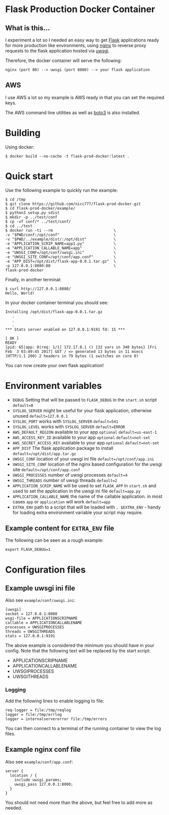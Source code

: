 # Flask Production Docker Container

## What is this...

I experiment a lot so I needed an easy way to get [Flask](http://flask.pocoo.org/) applications ready for more production like environments, using [nginx](https://www.nginx.com/) to reverse proxy requests to the flask application hosted via [uwsgi](https://uwsgi-docs.readthedocs.io/en/latest/).

Therefore, the docker container will serve the following:

	nginx (port 80) --> uwsgi (port 8080) --> your flask application

## AWS

I use AWS a lot so my example is AWS ready in that you can set the required keys.

The AWS command line utilities as well as [boto3](https://boto3.readthedocs.io/en/latest/) is also installed.

# Building

Using docker:

	$ docker build --no-cache -t flask-prod-docker:latest .

# Quick start

Use the following example to quickly run the example:

	$ cd /tmp
	$ git clone https://github.com/nicc777/flask-prod-docker.git
    $ cd flask-prod-docker/example/
	$ python3 setup.py sdist
    $ mkdir -p ../test/conf
    $ cp -vf conf/* ../test/conf/
	$ cd ../test
	$ docker run -ti --rm                           \
	-v "$PWD/conf:/opt/conf"                        \
	-v "$PWD/../example/dist/:/opt/dist"            \
	-e "APPLICATION_SCRIP_NAME=app1.py"             \
	-e "APPLICATION_CALLABLE_NAME=app"              \
	-e "UWSGI_CONF=/opt/conf/uwsgi.ini"             \
	-e "UWSGI_SITE_CONF=/opt/conf/app.conf"         \
	-e "APP_DIST=/opt/dist/flask-app-0.0.1.tar.gz"  \
	-p 127.0.0.1:8080:80                            \
	flask-prod-docker

Finally, in another terminal:

	$ curl http://127.0.0.1:8080/
	Hello, World!

In your docker container terminal you should see:

	Installing /opt/dist/flask-app-0.0.1.tar.gz
	   .
	   .
	   .
	*** Stats server enabled on 127.0.0.1:9191 fd: 15 ***
	                                                                                                                        [ OK ]
	READY
	[pid: 65|app: 0|req: 1/1] 172.17.0.1 () {32 vars in 340 bytes} [Fri Feb  3 03:49:45 2017] GET / => generated 13 bytes in 11 msecs (HTTP/1.1 200) 2 headers in 79 bytes (1 switches on core 0)

You can now create your own flask application!

# Environment variables

* `DEBUG` Setting that will be passed to `FLASK_DEBUG` in the `start.sh` script `default=0`
* `SYSLOG_SERVER` might be useful for your flask application, otherwise unused `default=127.0.0.1`
* `SYSLOG_PORT` works with `SYSLOG_SERVER` `default=541`
* `SYSLOG_LEVEL` works with `SYSLOG_SERVER` `default=ERROR`
* `AWS_DEFAULT_REGION` available to your app `optional` `default=us-east-1`
* `AWS_ACCESS_KEY_ID` available to your app `optional` `default=not-set`
* `AWS_SECRET_ACCESS_KEY` available to your app `optional` `default=not-set`
* `APP_DIST` The flask application package to install `default=/opt/dist/app.tar.gz`
* `UWSGI_CONF` location of your uwsgi ini file `default=/opt/conf/app.ini`
* `UWSGI_SITE_CONF` location of the nginx based configuration for the uwsgi site `default=/opt/conf/app.conf`
* `UWSGI_PROCESSES` number of uwsgi processes `default=4`
* `UWSGI_THREADS` number of uwsgi threads `default=2`
* `APPLICATION_SCRIP_NAME` will be used to set `FLASK_APP` in `start.sh` and used to set the application in the uwsgi ini file `default=app.py`
* `APPLICATION_CALLABLE_NAME` the name of the callable application. in most cases `app` or `application` will work `default=app`
* `EXTRA_ENV` path to a script that will be loaded with `. $EXTRA_ENV` - handy for loading extra environment variable your script may require.

## Example content for `EXTRA_ENV` file

The following can be seen as a rough example:

    export FLASK_DEBUG=1

# Configuration files

## Example uwsgi ini file

Also see `example/conf/uwsgi.ini`:

	[uwsgi]
	socket = 127.0.0.1:8080
	wsgi-file = APPLICATIONSCRIPNAME
	callable = APPLICATIONCALLABLENAME
	processes = UWSGIPROCESSES
	threads = UWSGITHREADS
	stats = 127.0.0.1:9191

The above example is considered the minimum you should have in your config. Note that the following text will be replaced by the start script:

* APPLICATIONSCRIPNAME
* APPLICATIONCALLABLENAME
* UWSGIPROCESSES
* UWSGITHREADS

### Logging

Add the following lines to enable logging to file:

    req-logger = file:/tmp/reqlog
    logger = file:/tmp/errlog
    logger = internalservererror file:/tmp/errors

You can then connect to a terminal of the running container to view the log files.

## Example nginx conf file

Also see `example/conf/app.conf`:

	server {
	  location / {
	    include uwsgi_params;
	    uwsgi_pass 127.0.0.1:8080;
	  }
	}

You should not need more than the above, but feel free to add more as needed.